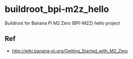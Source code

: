 # buildroot_bpi-m2z_hello
Buildroot for Banana Pi M2 Zero (BPI-M2Z) hello project

## Ref  
* http://wiki.banana-pi.org/Getting_Started_with_M2_Zero  
